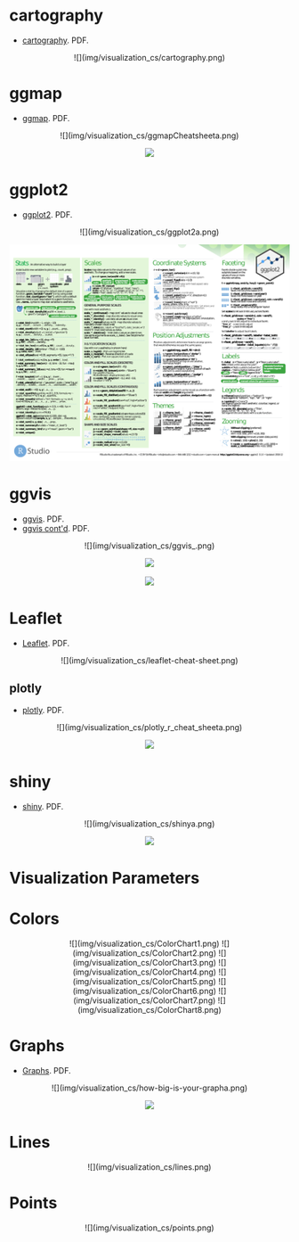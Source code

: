 # cartography

- [cartography](pdf/cartography.pdf). PDF.

<center>
![](img/visualization_cs/cartography.png)
</center>

# ggmap

- [ggmap](pdf/ggmapCheatsheet.pdf). PDF.

<center>
![](img/visualization_cs/ggmapCheatsheeta.png)

![](img/visualization_cs/ggmapCheatsheetb.png)
</center>

# ggplot2

- [ggplot2](pdf/ggplot2.pdf). PDF.

<center>
![](img/visualization_cs/ggplot2a.png)

![](img/visualization_cs/ggplot2b.png)
</center>

# ggvis

- [ggvis](pdf/ggvis_.pdf). PDF.
- [ggvis cont'd](pdf/ggvis_c.pdf). PDF.

<center>
![](img/visualization_cs/ggvis_.png)

![](img/visualization_cs/ggvis_ca.png)

![](img/visualization_cs/ggvis_cb.png)
</center>

# Leaflet

- [Leaflet](pdf/leaflet-cheat-sheet.pdf). PDF.

<center>
![](img/visualization_cs/leaflet-cheat-sheet.png)
</center>

## plotly

- [plotly](pdf/plotly_r_cheat_sheet.pdf). PDF.

<center>
![](img/visualization_cs/plotly_r_cheat_sheeta.png)

![](img/visualization_cs/plotly_r_cheat_sheetb.png)
</center>

# shiny

- [shiny](pdf/shiny.pdf). PDF.

<center>
![](img/visualization_cs/shinya.png)

![](img/visualization_cs/shinyb.png)
</center>

# Visualization Parameters

# Colors

<center>
![](img/visualization_cs/ColorChart1.png)
![](img/visualization_cs/ColorChart2.png)
![](img/visualization_cs/ColorChart3.png)
![](img/visualization_cs/ColorChart4.png)
![](img/visualization_cs/ColorChart5.png)
![](img/visualization_cs/ColorChart6.png)
![](img/visualization_cs/ColorChart7.png)
![](img/visualization_cs/ColorChart8.png)
</center>

# Graphs

- [Graphs](pdf/how-big-is-your-graph.pdf). PDF.

<center>
![](img/visualization_cs/how-big-is-your-grapha.png)

![](img/visualization_cs/how-big-is-your-graphb.png)
</center>

# Lines

<center>
![](img/visualization_cs/lines.png)
</center>

# Points

<center>
![](img/visualization_cs/points.png)
</center>
